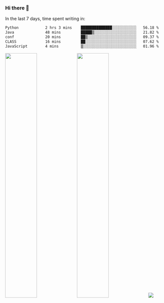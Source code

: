### Hi there 👋

In the last 7 days, time spent writing in:

<!--START_SECTION:waka-->

```txt
Python            2 hrs 3 mins    ██████████████░░░░░░░░░░░   56.18 %
Java              48 mins         █████▒░░░░░░░░░░░░░░░░░░░   21.82 %
conf              20 mins         ██▒░░░░░░░░░░░░░░░░░░░░░░   09.37 %
CLASS             16 mins         ██░░░░░░░░░░░░░░░░░░░░░░░   07.62 %
JavaScript        4 mins          ▒░░░░░░░░░░░░░░░░░░░░░░░░   01.96 %
```

<!--END_SECTION:waka-->

<img src="https://wakatime.com/share/@jimtje/5d0c92de-08f8-4a72-8f2f-6a9693d1e318.svg" width=45% height=45%> <img src="https://wakatime.com/share/@jimtje/501498ae-bda5-4da7-a89d-b40bcdd5556d.svg" width=45% height=45%>
![](https://hit.yhype.me/github/profile?user_id=43537315)
